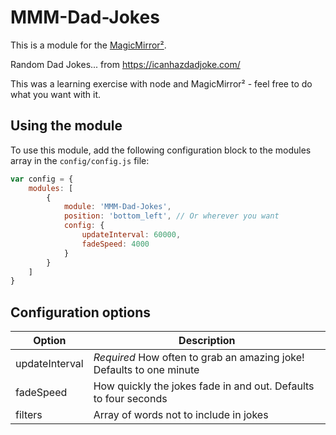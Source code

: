# MMM-Dad-Jokes

This is a module for the [MagicMirror²](https://github.com/MichMich/MagicMirror/).

Random Dad Jokes... from https://icanhazdadjoke.com/

This was a learning exercise with node and MagicMirror² - feel free to do what you want with it.

## Using the module

To use this module, add the following configuration block to the modules array in the `config/config.js` file:
```js
var config = {
    modules: [
        {
            module: 'MMM-Dad-Jokes',
            position: 'bottom_left', // Or wherever you want
            config: {
                updateInterval: 60000,
                fadeSpeed: 4000
            }
        }
    ]
}
```

## Configuration options

| Option           | Description
|----------------- |-----------
| updateInterval   | *Required* How often to grab an amazing joke! Defaults to one minute
| fadeSpeed        | How quickly the jokes fade in and out. Defaults to four seconds
| filters          | Array of words not to include in jokes
